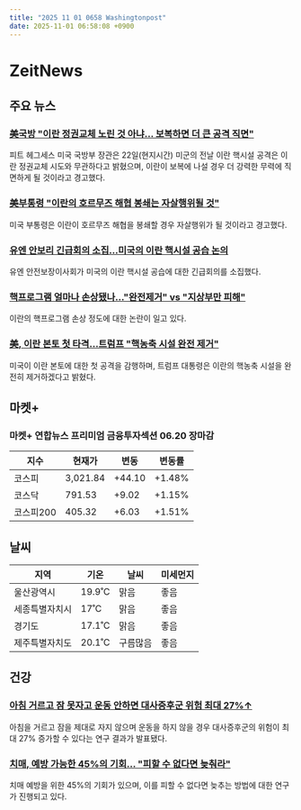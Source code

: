 ```yaml
---
title: "2025 11 01 0658 Washingtonpost"
date: 2025-11-01 06:58:08 +0900
---
```


# ZeitNews
## 주요 뉴스
### [美국방 "이란 정권교체 노린 것 아냐… 보복하면 더 큰 공격 직면"](https://www.yna.co.kr/view/AKR20250622065851071?section=international/all&site;=topnews01)
 피트 헤그세스 미국 국방부 장관은 22일(현지시간) 미군의 전날 이란 핵시설 공격은 이란 정권교체 시도와 무관하다고 밝혔으며, 이란이 보복에 나설 경우 더 강력한 무력에 직면하게 될 것이라고 경고했다.

### [美부통령 "이란의 호르무즈 해협 봉쇄는 자살행위될 것"](https://www.yna.co.kr/view/AKR20250622066851071?section=international/all&site;=topnews01_related)
 미국 부통령은 이란이 호르무즈 해협을 봉쇄할 경우 자살행위가 될 것이라고 경고했다.

### [유엔 안보리 긴급회의 소집…미국의 이란 핵시설 공습 논의](https://www.yna.co.kr/view/AKR20250622068100072?section=international/all&site;=topnews01_related)
 유엔 안전보장이사회가 미국의 이란 핵시설 공습에 대한 긴급회의를 소집했다.

### [핵프로그램 얼마나 손상됐나…"완전제거" vs "지상부만 피해"](https://www.yna.co.kr/view/AKR20250622052700108?section=international/all&site;=topnews01_related)
 이란의 핵프로그램 손상 정도에 대한 논란이 일고 있다.

### [美, 이란 본토 첫 타격…트럼프 "핵농축 시설 완전 제거"](https://www.yna.co.kr/view/AKR20250622014854071?section=international/all&site;=topnews01_related)
 미국이 이란 본토에 대한 첫 공격을 감행하며, 트럼프 대통령은 이란의 핵농축 시설을 완전히 제거하겠다고 밝혔다.

## 마켓+

### 마켓+ 연합뉴스 프리미엄 금융투자섹션 **06.20 장마감**

| 지수     | 현재가      | 변동     | 변동률    |
| ------ | -------- | ------ | ------ |
| 코스피    | 3,021.84 | +44.10 | +1.48% |
| 코스닥    | 791.53   | +9.02  | +1.15% |
| 코스피200 | 405.32   | +6.03  | +1.51% |

## 날씨 

| 지역      | 기온     | 날씨   | 미세먼지 |
| ------- | ------ | ---- | ---- |
| 울산광역시   | 19.9˚C | 맑음   | 좋음   |
| 세종특별자치시 | 17˚C   | 맑음   | 좋음   |
| 경기도     | 17.1˚C | 맑음   | 좋음   |
| 제주특별자치도 | 20.1˚C | 구름많음 | 좋음   |

## 건강
### [아침 거르고 잠 못자고 운동 안하면 대사증후군 위험 최대 27%↑](https://www.yna.co.kr/view/AKR20250620153500530?section=health/all&site;=health)
 아침을 거르고 잠을 제대로 자지 않으며 운동을 하지 않을 경우 대사증후군의 위험이 최대 27% 증가할 수 있다는 연구 결과가 발표됐다.

### [치매, 예방 가능한 45%의 기회… "피할 수 없다면 늦춰라"](https://www.yna.co.kr/view/AKR20250620093500530?section=health/all&site;=health)
 치매 예방을 위한 45%의 기회가 있으며, 이를 피할 수 없다면 늦추는 방법에 대한 연구가 진행되고 있다.